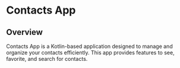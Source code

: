 # Contacts App

## Overview
Contacts App is a Kotlin-based application designed to manage and organize your contacts efficiently. This app provides features to see, favorite, and search for contacts.
